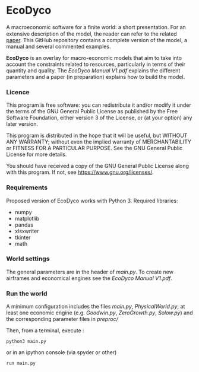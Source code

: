 # EcoDyco

A macroeconomic software for a ﬁnite world: a short presentation. For an extensive description of the model, the reader can refer to the related [paper](https://www.nature.com/articles/s41598-023-44699-y).
This GitHub repository contains a complete version of the model, a manual and several commented examples.


**EcoDyco** is an overlay for macro-economic models that aim to take into account the constraints related to resources, particularly in terms of their quantity and quality. The *EcoDyco Manual V1.pdf* explains the different parameters and a paper (in preparation) explains how to build the model.


### Licence

This program is free software: you can redistribute it and/or modify
it under the terms of the GNU General Public License as published by
the Free Software Foundation, either version 3 of the License, or
(at your option) any later version.

This program is distributed in the hope that it will be useful,
but WITHOUT ANY WARRANTY; without even the implied warranty of
MERCHANTABILITY or FITNESS FOR A PARTICULAR PURPOSE.  See the
GNU General Public License for more details.

You should have received a copy of the GNU General Public License
along with this program.  If not, see <https://www.gnu.org/licenses/>.


### Requirements
Proposed version of EcoDyco works with Python 3. Required libraries:
- numpy
- matplotlib
- pandas
- xlsxwriter
- tkinter
- math

### World settings
The general parameters are in the header of *main.py*. To create new airframes and economical engines see the *EcoDyco Manual V1.pdf*.


### Run the world
A minimum configuration includes the files *main.py*, *PhysicalWorld.py*, at least one economic engine (e.g. *Goodwin.py*, *ZeroGrowth.py*, *Solow.py*) and the corresponding parameter files in *preproc/*

Then, from a terminal, execute :
```
python3 main.py
```
or in an ipython console (via spyder or other)
```
run main.py
```

<!-- ### New economical engine -->
<!-- See the manual *Manual EcoDyco V1.pdf* -->


<!-- ### New resource sheet -->
<!-- See the manual *Manual EcoDyco V1.pdf* -->



